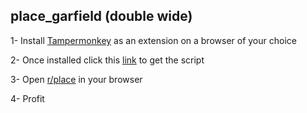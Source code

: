 ## place_garfield (double wide)
1- Install [Tampermonkey](https://www.tampermonkey.net/) as an extension on a browser of your choice

2- Once installed click this [link](https://github.com/alwayssupergood/place_elkia/raw/master/overlay.user.js) to get the script

3- Open [r/place](https://www.reddit.com/r/place/) in your browser

4- Profit
